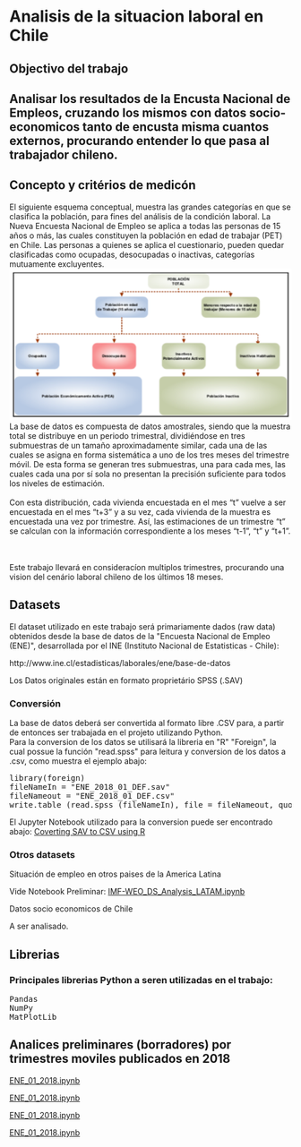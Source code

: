 <h1> Analisis de la situacion laboral en Chile</h1>
<h2> Objectivo del trabajo<h2>
Analisar los resultados de la Encusta Nacional de Empleos, cruzando los mismos con datos socio-economicos tanto de encusta misma cuantos externos, procurando entender lo que pasa al trabajador chileno. 
<h2> Concepto y critérios de medicón</h2>
El siguiente esquema conceptual, muestra las grandes categorías en que se clasifica la población, para fines del análisis de la condición laboral. La Nueva Encuesta Nacional de Empleo se aplica a todas las personas de 15 años o más, las cuales constituyen la población en edad de trabajar (PET) en Chile. Las personas a quienes se aplica el cuestionario, pueden quedar clasificadas como ocupadas, desocupadas o inactivas, categorías mutuamente excluyentes.
<img src="ine_concepto.png">
La base de datos es compuesta de datos amostrales, siendo que la muestra total se distribuye en un periodo trimestral, dividiéndose en tres submuestras de un tamaño aproximadamente similar, cada una de las cuales se asigna en forma sistemática a uno de los tres meses del trimestre móvil. De esta forma se generan tres submuestras, una para cada mes, las cuales cada una por sí sola no presentan la precisión suficiente para todos los niveles de estimación.
<br><br>
Con esta distribución, cada vivienda encuestada en el mes “t” vuelve a ser encuestada en el mes “t+3” y a su vez, cada vivienda de la muestra es encuestada una vez por trimestre. Así, las estimaciones de un trimestre “t” se calculan con la información correspondiente a los meses “t-1”, “t” y “t+1”.
<p><a href="cuestionario-ene-informalidad-2017.pdf"cuestionario-ene-informalidad-2017.pdf></a></p>
<br><br>
Este trabajo llevará en consideracíon multiplos trimestres, procurando una vision del cenário laboral chileno de los últimos 18 meses. 

<h2> Datasets</h2>
El dataset utilizado en este trabajo será primariamente dados (raw data) obtenidos desde la base de datos de la "Encuesta Nacional de Empleo (ENE)", desarrollada por el INE (Instituto Nacional de Estatisticas - Chile):
<p>
  http://www.ine.cl/estadisticas/laborales/ene/base-de-datos
  </p>
Los Datos originales están en formato proprietário SPSS (.SAV)
<h3> Conversión</h3>
La base de datos deberá ser convertida al formato libre .CSV para, a partir de entonces ser trabajada en el projeto utilizando Python.
<br>
Para la conversion de los datos se utilisará la libreria en "R" "Foreign", la cual possue la función "read.spss" para leitura y conversion de los datos a .csv, como muestra el ejemplo abajo:
<pre>
library(foreign)
fileNameIn = "ENE_2018_01_DEF.sav"
fileNameout = "ENE_2018_01_DEF.csv"
write.table (read.spss (fileNameIn), file = fileNameout, quote = FALSE, sep = ",")
</pre>
El Jupyter Notebook utilizado para la conversion puede ser encontrado abajo:
<a href="Coverting SAV to CSV using R.ipynb">Coverting SAV to CSV using R</a>
<h3> Otros datasets</h3
La idéa será concatenar multiplos trimestres de la base del INE juntamente con otros datos tales como:
<p> Situación de empleo en otros paises de la America Latina </p>
Vide Notebook Preliminar: 
<a href="https://github.com/Mjrovai/Python4DS/blob/master/IMF%20-%20World%20Economic%20Outlook/IMF-WEO_DS_Analysis_LATAM.ipynb">IMF-WEO_DS_Analysis_LATAM.ipynb</a>
<p> Datos socio economicos de Chile</p>
A ser analisado. 

<h2>Librerias</h2>
<h3> Principales librerias Python a seren utilizadas en el trabajo:</h3>
<pre>
Pandas
NumPy
MatPlotLib
</pre>
<h2> Analices preliminares (borradores) por trimestres moviles publicados en 2018</h2>
<p><a href="ENE_01_2018.ipynb">ENE_01_2018.ipynb</a></p>
<p><a href="ENE_02_2018.ipynb">ENE_01_2018.ipynb</a></p>
<p><a href="ENE_03_2018.ipynb">ENE_01_2018.ipynb</a></p>
<p><a href="ENE_04_2018.ipynb">ENE_01_2018.ipynb</a></p>
